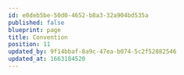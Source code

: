 ```yaml
---
id: e0deb5be-50d0-4652-b8a3-32a904bd535a
published: false
blueprint: page
title: Convention
position: 11
updated_by: 9f14bbaf-8a9c-47ea-b074-5c2f52882546
updated_at: 1663184520
---
```


